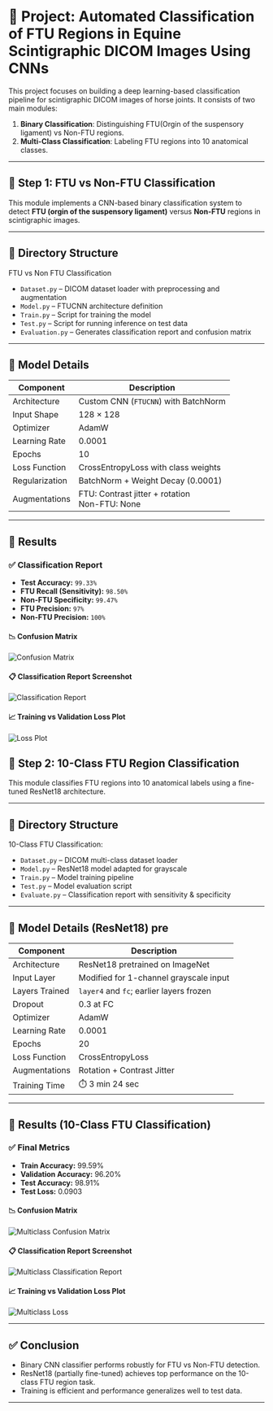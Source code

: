 # 🤖 Project: Automated Classification of FTU Regions in Equine Scintigraphic DICOM Images Using CNNs

This project focuses on building a deep learning-based classification pipeline for scintigraphic DICOM images of horse joints. It consists of two main modules:

1. **Binary Classification**: Distinguishing FTU(Orgin of the suspensory ligament) vs Non-FTU regions.
2. **Multi-Class Classification**: Labeling FTU regions into 10 anatomical classes.


---

## 📌 Step 1: FTU vs Non-FTU Classification

This module implements a CNN-based binary classification system to detect **FTU (orgin of the suspensory ligament)** versus **Non-FTU** regions in scintigraphic images.

---

## 📁 Directory Structure

FTU vs Non FTU Classification
- `Dataset.py` – DICOM dataset loader with preprocessing and augmentation
- `Model.py` – FTUCNN architecture definition
- `Train.py` – Script for training the model
- `Test.py` – Script for running inference on test data
- `Evaluation.py` – Generates classification report and confusion matrix


---

## 🧠 Model Details

| Component       | Description                                         |
|----------------|-----------------------------------------------------|
| Architecture    | Custom CNN (`FTUCNN`) with BatchNorm               |
| Input Shape     | 128 × 128                                           |
| Optimizer       | AdamW                                              |
| Learning Rate   | 0.0001                                             |
| Epochs          | 10                                                 |
| Loss Function   | CrossEntropyLoss with class weights                |
| Regularization  | BatchNorm + Weight Decay (0.0001)                  |
| Augmentations   | FTU: Contrast jitter + rotation<br>Non-FTU: None   |


---

## 🧪 Results

### ✅ Classification Report
- **Test Accuracy:** `99.33%`
- **FTU Recall (Sensitivity):** `98.50%`
- **Non-FTU Specificity:** `99.47%`
- **FTU Precision:** `97%`
- **Non-FTU Precision:** `100%`


#### 📉 Confusion Matrix

![Confusion Matrix](Images\FTUclassification(cm).png) 

#### 📋 Classification Report Screenshot

![Classification Report](Images\FTU_classification_report.png)

#### 📈 Training vs Validation Loss Plot

![Loss Plot](Images\train_val_loss.png)


## 📌 Step 2: 10-Class FTU Region Classification

This module classifies FTU regions into 10 anatomical labels using a fine-tuned ResNet18 architecture.

---

## 📁 Directory Structure

10-Class FTU Classification:
- `Dataset.py` – DICOM multi-class dataset loader
- `Model.py` – ResNet18 model adapted for grayscale
- `Train.py` – Model training pipeline
- `Test.py` – Model evaluation script
- `Evaluate.py` – Classification report with sensitivity & specificity

---

## 🧠 Model Details (ResNet18) pre

| Component       | Description                                       |
|----------------|---------------------------------------------------|
| Architecture    | ResNet18 pretrained on ImageNet                  |
| Input Layer     | Modified for 1-channel grayscale input           |
| Layers Trained  | `layer4` and `fc`; earlier layers frozen         |
| Dropout         | 0.3 at FC                                        |
| Optimizer       | AdamW                                            |
| Learning Rate   | 0.0001                                           |
| Epochs          | 20                                               |
| Loss Function   | CrossEntropyLoss             |
| Augmentations   | Rotation + Contrast Jitter                       |
| Training Time   | ⏱️ 3 min 24 sec                                   |

---

## 🧪 Results (10-Class FTU Classification)

### ✅ Final Metrics
- **Train Accuracy:** 99.59%
- **Validation Accuracy:** 96.20%
- **Test Accuracy:** 98.91%
- **Test Loss:** 0.0903

#### 📉 Confusion Matrix
![Multiclass Confusion Matrix](Images/Multiclass%20CM.png)

#### 📋 Classification Report Screenshot
![Multiclass Classification Report](Images/Multiclass%20classification%20report.png)

#### 📈 Training vs Validation Loss Plot
![Multiclass Loss](Images/Multiclass_loss.png)

---

## ✅ Conclusion

- Binary CNN classifier performs robustly for FTU vs Non-FTU detection.
- ResNet18 (partially fine-tuned) achieves top performance on the 10-class FTU region task.
- Training is efficient and performance generalizes well to test data.

---